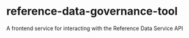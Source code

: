 # reference-data-governance-tool
A frontend service for interacting with the Reference Data Service API

